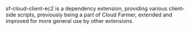 sf-cloud-client-ec2 is a dependency extension, providing various
client-side scripts, previously being a part of Cloud Farmer,
extended and improved for more general use by other extensions.
